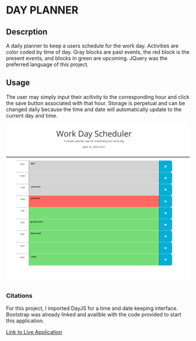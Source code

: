 # DAY PLANNER

## Descrption
A daily planner to keep a users schedule for the work day. Activities are color coded by time of day. Gray blocks are past events, the red block is the present events, and blocks in green are upcoming. JQuery was the preferred language of this project.

## Usage
The user may simply input their acitivity to the corresponding hour and click the save button associated with that hour. Storage is perpetual and can be changed daily because the time and date will automatically update to the current day and time. 

![alt text](./assets/Screenshot%202023-04-16%20222259.png)

### Citations
For this project, I imported DayJS for a time and date keeping interface. Bootstrap was already linked and availble with the code provided to start this application.

[Link to Live Application](https://ruggerheist.github.io/day-planner/)
